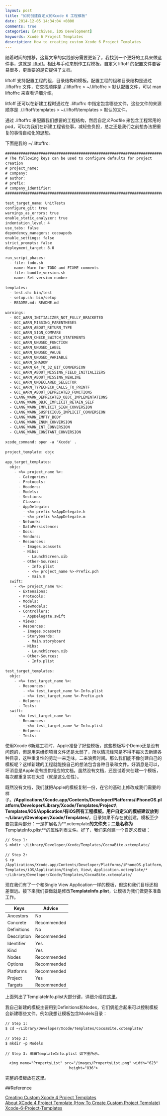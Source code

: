 ```yaml
---
layout: post
title: "如何创建自定义的Xcode 6 工程模板"
date: 2014-12-05 14:34:04 +0800
comments: true
categories: [Archives, iOS Development]
keywords: Xcode 6 Project Templates
description: How to creating custom Xcode 6 Project Templates
---
```


随着时间的推移，这篇文章的实践部分需要更新了，我找到一个更好的工具来做这件事，这就是 [liftoff](https://github.com/liftoffcli/liftoff)。相比与手动来制作工程模板，自定义 liftoff 的配置文件要容易很多，更重要的是它提供了文档。

liftoff 支持配置工程的组，目录结构和模板。配置工程的组和目录结构是通过 .liftoffrc 文件，它查找顺序是 ./.liftoffrc > ~/.liftoffrc > 默认配置文件，可以 man liftoffrc 来查看详细介绍。

litfoff 还可以在新建工程时通过在 .liftoffrc 中指定包含哪些文件，这些文件的来源顺序是 ./.liftoff/templates > ~/.liftoff/templates > 默认的文件。

通过 .liftoffrc 来配置我们想要的工程结构，然后自定义Podfile 来包含工程常用的 pod，可以为我们在新建工程省些事，减轻些负担，总之还是我们之前想办法把重复的事情自动化的思想。

下面是我的 ~/.liftoffrc:

```
############################################################################
# The following keys can be used to configure defaults for project creation
# project_name:
# company:
# author:
# prefix:
# company_identifier:
############################################################################

test_target_name: UnitTests
configure_git: true
warnings_as_errors: true
enable_static_analyzer: true
indentation_level: 4
use_tabs: false
dependency_managers: cocoapods
enable_settings: false
strict_prompts: false
deployment_target: 8.0

run_script_phases:
  - file: todo.sh
    name: Warn for TODO and FIXME comments
  - file: bundle_version.sh
    name: Set version number

templates:
  - test.sh: bin/test
  - setup.sh: bin/setup
  - README.md: README.md

warnings:
  - GCC_WARN_INITIALIZER_NOT_FULLY_BRACKETED
  - GCC_WARN_MISSING_PARENTHESES
  - GCC_WARN_ABOUT_RETURN_TYPE
  - GCC_WARN_SIGN_COMPARE
  - GCC_WARN_CHECK_SWITCH_STATEMENTS
  - GCC_WARN_UNUSED_FUNCTION
  - GCC_WARN_UNUSED_LABEL
  - GCC_WARN_UNUSED_VALUE
  - GCC_WARN_UNUSED_VARIABLE
  - GCC_WARN_SHADOW
  - GCC_WARN_64_TO_32_BIT_CONVERSION
  - GCC_WARN_ABOUT_MISSING_FIELD_INITIALIZERS
  - GCC_WARN_ABOUT_MISSING_NEWLINE
  - GCC_WARN_UNDECLARED_SELECTOR
  - GCC_WARN_TYPECHECK_CALLS_TO_PRINTF
  - GCC_WARN_ABOUT_DEPRECATED_FUNCTIONS
  - CLANG_WARN_DEPRECATED_OBJC_IMPLEMENTATIONS
  - CLANG_WARN_OBJC_IMPLICIT_RETAIN_SELF
  - CLANG_WARN_IMPLICIT_SIGN_CONVERSION
  - CLANG_WARN_SUSPICIOUS_IMPLICIT_CONVERSION
  - CLANG_WARN_EMPTY_BODY
  - CLANG_WARN_ENUM_CONVERSION
  - CLANG_WARN_INT_CONVERSION
  - CLANG_WARN_CONSTANT_CONVERSION

xcode_command: open -a 'Xcode' .

project_template: objc

app_target_templates:
  objc:
    - <%= project_name %>:
      - Categories:
      - Protocols:
      - Headers:
      - Models:
      - Sections:
      - Classes:
      - AppDelegate:
        - <%= prefix %>AppDelegate.h
        - <%= prefix %>AppDelegate.m
      - Network:
      - DataPersistence:
      - Docs:
      - Vendors:
      - Resources:
        - Images.xcassets
        - Nibs:
          - LaunchScreen.xib
        - Other-Sources:
          - Info.plist
          - <%= project_name %>-Prefix.pch
          - main.m
  swift:
    - <%= project_name %>:
      - Extensions:
      - Protocols:
      - Models:
      - ViewModels:
      - Controllers:
        - AppDelegate.swift
      - Views:
      - Resources:
        - Images.xcassets
        - Storyboards:
          - Main.storyboard
        - Nibs:
          - LaunchScreen.xib
        - Other-Sources:
          - Info.plist

test_target_templates:
  objc:
    - <%= test_target_name %>:
      - Resources:
        - <%= test_target_name %>-Info.plist
        - <%= test_target_name %>-Prefix.pch
      - Helpers:
      - Tests:
  swift:
    - <%= test_target_name %>:
      - Resources:
        - <%= test_target_name %>-Info.plist
      - Helpers:
      - Tests:
```


使用Xcode 6新建工程时，Apple准备了好些模板，这些模板写个Demo还是没有问题的，但是用来组织项目文件还是太弱了，所以情况经常是不得不每次去新建各种目录，这种重复性的劳动一来乏味，二来浪费时间。那么我们能不像创建自己的模板呢？这样新建的工程就能按自己的想法包含各种目录和文件。好消息是可以，坏消息是Apple没有提供相应的文档。虽然没有文档，还是试着来创建一个模板，每次都重复实在太烦（就是这么任性）。

既然没有文档，我们就把Apple的模板复制一份，在它的基础上修改成我们需要的样子。**/Applications/Xcode.app/Contents/Developer/Platforms/iPhoneOS.platform/Developer/Library/Xcode/Templates/Project\ Templates/iOS/Application/**有iOS所有工程模板。用户自定义的模板建议放到**~/Library/Developer/Xcode/Templates/**，目录如果不存在就创建。模板至少要包含两部分：一是扩展名为**.xctemplate**的文件夹；二是名称为**TemplateInfo.plist**的属性列表文件。好了，我们来创建一个自定义模板：

```
// Step 1:
$ mkdir ~/Library/Developer/Xcode/Templates/CocoaBite.xctemplate/

// Step 2:
$ cp /Applications/Xcode.app/Contents/Developer/Platforms/iPhoneOS.platform/Developer/Library/Xcode/Templates/Project\ Templates/iOS/Application/Single\ View\ Application.xctemplate/* ~/Library/Developer/Xcode/Templates/CocoaBite.xctemplate/

```
<!-- more -->

现在我们有了一个和Single View Application一样的模板，但这和我们目标还相差很远。接下来我们要做就是修改**TemplateInfo.plist**，让模板为我们做更多准备工作。

| Keys | Advice |
| ---- | ------ |
| Ancestors   | No          | Import settings from another Project Template.
| Concrete    | Recommended | Visible or hide Template form New Project Window.
| Definitions | No          | Work with workplace. Can write to file example source code.
| Description | Recommended | New Project Window - Project Template Description.
| Identifier  | Yes         | Project Template Unique Identifier.
| Kind        | Yes         | XCode Template Kind. Project or File.
| Nodes       | Recommended | Create or Copy Files to Project. Copy works
| Options     | Recommended | New Project Wizard >> Choose Options for Project. Add Text Fields, Combo Boxes.
| Platforms   | Recommended | Set Platform.
| Project     | Yes         | Set Project Build Settings.
| Targets     | Recommended | Set Build Settings, Build Phases for Targets. Link Libraries.

上面列出了TemplateInfo.plist大部分键，详细介绍在[这里][1]。

[1]: https://snipt.net/yonishin/about-xcode-4-project-template/

我自己新建的模板主要用到Definitions和Nodes，它们俩组合起来可以控制模板会新建哪些文件。例如我想让模板包含Models目录：

```
// Step 1:
$ cd ~/Library/Developer/Xcode/Templates/CocoaBite.xctemplate/

// Step 2:
$ mkdir -p Models

// Step 3: 编辑TemplateInfo.plist 如下图所示。

```

<div style="text-align: center" markdown="1">

	<img name="PropertyList" src="/images/PropertyList.png" width="623" height="836">

</div>

完整的模板放在[这里](https://github.com/DamianSheldon/Xcode-6-Project-Templates)。

##Reference

[Creating Custom Xcode 4 Project Templates](http://meandmark.com/blog/2011/12/creating-custom-xcode-4-project-templates/)  
[About XCode 4 Project Template (How To Create Custom Project Template)](https://snipt.net/yonishin/about-xcode-4-project-template/)  
[Xcode-6-Project-Templates](https://github.com/reidmain/Xcode-6-Project-Templates)  


